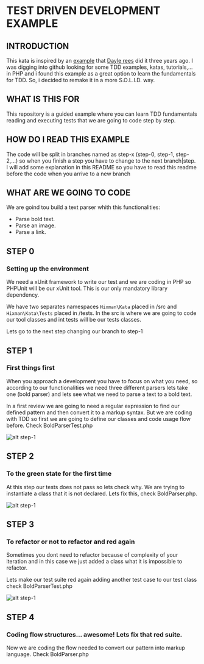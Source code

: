 # TEST DRIVEN DEVELOPMENT EXAMPLE


## INTRODUCTION

This kata is inspired by an [example](https://github.com/daylerees/test-driven-development-example) that [Dayle rees](https://twitter.com/daylerees) did it three years ago. I was digging into github looking for some TDD examples, katas, tutorials,... in PHP and i found this example as a great option to learn the fundamentals for TDD. So, i decided to remake it in a more S.O.L.I.D. way.

## WHAT IS THIS FOR

This repository is a guided example where you can learn TDD fundamentals reading and executing tests that we are going to code step by step. 

## HOW DO I READ THIS EXAMPLE

The code will be split in branches named as step-x (step-0, step-1, step-2,...) so when you finish a step you have to change to the next branch|step. I will add some explanation in this README so you have to read this readme before the code when you arrive to a new branch

## WHAT ARE WE GOING TO CODE

We are goind tou build a text parser whith this functionalities:

- Parse bold text.
- Parse an image.
- Parse a link.

## STEP 0

### Setting up the environment

We need a xUnit framework to write our test and we are coding in PHP so PHPUnit will be our xUnit tool. This is our only mandatory library dependency.

We have two separates namespaces `Hixman\Kata` placed in /src and `Hixman\Kata\Tests` placed in /tests. In the src is where we are going to code our tool classes and int tests will be our tests classes.

Lets go to the next step changing our branch to step-1

## STEP 1

### First things first

When you approach a development you have to focus on what you need, so according to our functionalities we need three different parsers lets take one (bold parser) and lets see what we need to parse a text to a bold text.

In a first review we are going to need a regular expression to find our defined pattern and then convert it to a markup syntax. But we are coding with TDD so first we are going to define our classes and code usage flow before. Check BoldParserTest.php

![alt step-1](https://cloud.githubusercontent.com/assets/1638531/21962799/a6ca62bc-db2e-11e6-8729-deb92c33fc58.png)


## STEP 2

### To the green state for the first time

At this step our tests does not pass so lets check why. We are trying to instantiate a class that it is not declared. Lets fix this, check BoldParser.php.

![alt step-1](https://cloud.githubusercontent.com/assets/1638531/21962936/7a62e198-db30-11e6-8f92-49f561108a9e.png)

## STEP 3

### To refactor or not to refactor and red again

Sometimes you dont need to refactor because of complexity of your iteration and in this case we just added a class what it is impossible to refactor.

Lets make our test suite red again adding another test case to our test class check BoldParserTest.php

![alt step-1](https://cloud.githubusercontent.com/assets/1638531/21963052/5228f3e0-db33-11e6-8a79-f658e871f88b.png)


## STEP 4

### Coding flow structures... awesome! Lets fix that red suite.

Now we are coding the flow needed to convert our pattern into markup language. Check BoldParser.php




